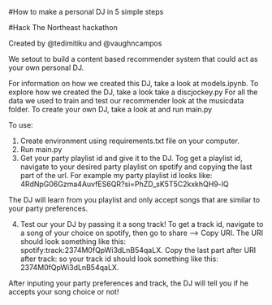 #How to make a personal DJ in 5 simple steps

#Hack The Northeast hackathon

Created by @tedimitiku and @vaughncampos

We setout to build a content based recommender system that could act as your own personal DJ.

For information on how we created this DJ, take a look at models.ipynb.
To explore how we created the DJ, take a look take a discjockey.py
For all the data we used to train and test our recommender look at the musicdata folder.
To create your own DJ, take a look at and run main.py

To use:

1) Create environment using requirements.txt file on your computer.
2) Run main.py
3) Get your party playlist id and give it to the DJ.
Tog get a playlist id, navigate to your desired party playlist on spotify and copying the last part of the url.  For example my party playlist id looks like: 4RdNpG06Gzma4AuvfES6QR?si=PhZD_sK5T5C2kxkhQH9-lQ

The DJ will learn from you playlist and only accept songs that are similar to your party preferences. 

4) Test our your DJ by passing it a song track!
To get a track id, navigate to a song of your choice on spotify, then go to share --> Copy URI.
The URI should look something like this: spotify:track:2374M0fQpWi3dLnB54qaLX. Copy the last part after URI after track:
so your track id should look something like this: 2374M0fQpWi3dLnB54qaLX.

After inputing your party preferences and track, the DJ will tell you if he accepts your song choice or not!
